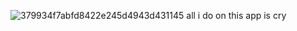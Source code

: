 ![379934f7abfd8422e245d4943d431145](https://github.com/user-attachments/assets/0b53f12f-93eb-404e-bd21-c34b7a9a50d8)
all i do on this app is cry
